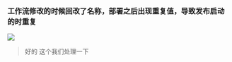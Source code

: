 ### 工作流修改的时候回改了名称，部署之后出现重复值，导致发布启动的时重复
![](https://img2020.cnblogs.com/blog/1231979/202003/1231979-20200306092759785-1241023721.png)

>好的  这个我们处理一下
